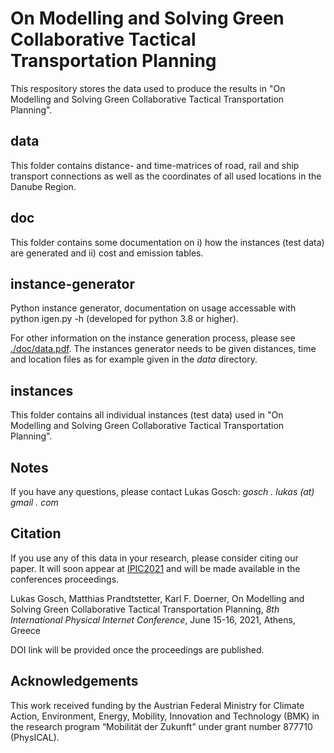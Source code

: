 # On Modelling and Solving Green Collaborative Tactical Transportation Planning
This respository stores the data used to produce the results in "On Modelling and Solving Green Collaborative Tactical Transportation Planning".

## data
This folder contains distance- and time-matrices of road, rail and ship transport connections as well as the coordinates of all used locations in the Danube Region.

## doc
This folder contains some documentation on i) how the instances (test data) are generated and ii) cost and emission tables.

## instance-generator
Python instance generator, documentation on usage accessable with python igen.py -h (developed for python 3.8 or higher).

For other information on the instance generation process, please see [./doc/data.pdf](https://raw.githubusercontent.com/saper0/gttp-data/main/doc/data.pdf). The instances generator needs to be given distances, time and location files as for example given in the *data* directory.

## instances
This folder contains all individual instances (test data) used in "On Modelling and Solving Green Collaborative Tactical Transportation Planning".

## Notes

If you have any questions, please contact Lukas Gosch: *gosch . lukas (at) gmail . com*

## Citation
If you use any of this data in your research, please consider citing our paper. It will soon appear at [IPIC2021](https://www.pi.events/) and will be made available in the conferences proceedings.

Lukas Gosch, Matthias Prandtstetter, Karl F. Doerner, On Modelling and Solving Green Collaborative Tactical Transportation Planning, *8th International Physical Internet Conference*, June 15-16, 2021, Athens, Greece

DOI link will be provided once the proceedings are published. 

## Acknowledgements
This work received funding by the Austrian Federal Ministry for Climate Action, Environment, Energy, 
Mobility, Innovation and Technology (BMK) in the research program “Mobilität der Zukunft” under grant 
number 877710 (PhysICAL).
